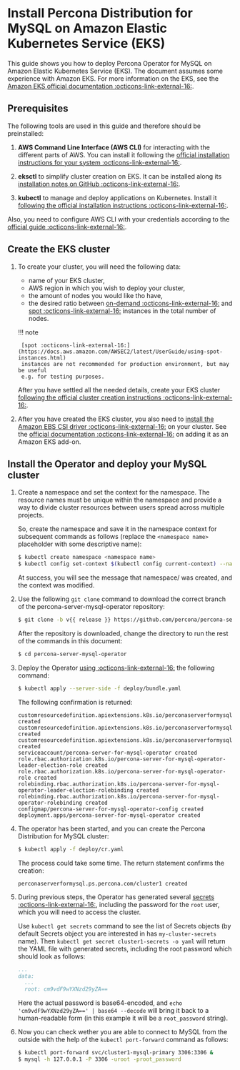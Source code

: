 # Install Percona Distribution for MySQL on Amazon Elastic Kubernetes Service (EKS)

This guide shows you how to deploy Percona Operator for MySQL on Amazon Elastic Kubernetes Service (EKS). The document assumes some experience with Amazon EKS. For more information on the EKS, see the [Amazon EKS official documentation :octicons-link-external-16:](https://aws.amazon.com/eks/).

## Prerequisites

The following tools are used in this guide and therefore should be preinstalled:

1. **AWS Command Line Interface (AWS CLI)** for interacting with the different
    parts of AWS. You can install it following the [official installation instructions for your system :octicons-link-external-16:](https://docs.aws.amazon.com/cli/latest/userguide/cli-chap-install.html).

2. **eksctl** to simplify cluster creation on EKS. It can be installed
    along its [installation notes on GitHub :octicons-link-external-16:](https://github.com/weaveworks/eksctl#installation).

3. **kubectl**  to manage and deploy applications on Kubernetes. Install
    it [following the official installation instructions :octicons-link-external-16:](https://kubernetes.io/docs/tasks/tools/install-kubectl/).

Also, you need to configure AWS CLI with your credentials according to the [official guide :octicons-link-external-16:](https://docs.aws.amazon.com/cli/latest/userguide/cli-chap-configure.html).

## Create the EKS cluster

1. To create your cluster, you will need the following data:

    * name of your EKS cluster,
    * AWS region in which you wish to deploy your cluster,
    * the amount of nodes you would like tho have,
    * the desired ratio between [on-demand :octicons-link-external-16:](https://docs.aws.amazon.com/AWSEC2/latest/UserGuide/ec2-on-demand-instances.html)
        and [spot :octicons-link-external-16:](https://docs.aws.amazon.com/AWSEC2/latest/UserGuide/using-spot-instances.html)
        instances in the total number of nodes.

    !!! note

        [spot :octicons-link-external-16:](https://docs.aws.amazon.com/AWSEC2/latest/UserGuide/using-spot-instances.html)
        instances are not recommended for production environment, but may be useful
        e.g. for testing purposes.

    After you have settled all the needed details, create your EKS cluster [following the official cluster creation instructions :octicons-link-external-16:](https://docs.aws.amazon.com/eks/latest/userguide/create-cluster.html).

2. After you have created the EKS cluster, you also need to [install the Amazon EBS CSI driver :octicons-link-external-16:](https://docs.aws.amazon.com/eks/latest/userguide/ebs-csi.html) on your cluster. See the [official documentation :octicons-link-external-16:](https://docs.aws.amazon.com/eks/latest/userguide/managing-ebs-csi.html) on adding it as an Amazon EKS add-on.

## Install the Operator and deploy your MySQL cluster

1. Create a namespace and set the context for the namespace. The resource names must be unique within the namespace and provide a way to divide cluster resources between users spread across multiple projects.

    So, create the namespace and save it in the namespace context for subsequent commands as follows (replace the `<namespace name>` placeholder with some descriptive name):

    ```{.bash data-prompt="$"}
    $ kubectl create namespace <namespace name>
    $ kubectl config set-context $(kubectl config current-context) --namespace=<namespace name>
    ```

    At success, you will see the message that namespace/<namespace name> was created, and the context was modified.

2. Use the following `git clone` command to download the correct branch of the percona-server-mysql-operator repository:

    ```{.bash data-prompt="$"}
    $ git clone -b v{{ release }} https://github.com/percona/percona-server-mysql-operator
    ```

    After the repository is downloaded, change the directory to run the rest of the commands in this document:

    ```{.bash data-prompt="$"}
    $ cd percona-server-mysql-operator
    ```

3. Deploy the Operator [using :octicons-link-external-16:](https://kubernetes.io/docs/reference/using-api/server-side-apply/) the following command:

    ```{.bash data-prompt="$"}
    $ kubectl apply --server-side -f deploy/bundle.yaml
    ```

    The following confirmation is returned:

    ```{.text .no-copy}
    customresourcedefinition.apiextensions.k8s.io/perconaserverformysqlbackups.ps.percona.com created
    customresourcedefinition.apiextensions.k8s.io/perconaserverformysqlrestores.ps.percona.com created
    customresourcedefinition.apiextensions.k8s.io/perconaserverformysqls.ps.percona.com created
    serviceaccount/percona-server-for-mysql-operator created
    role.rbac.authorization.k8s.io/percona-server-for-mysql-operator-leader-election-role created
    role.rbac.authorization.k8s.io/percona-server-for-mysql-operator-role created
    rolebinding.rbac.authorization.k8s.io/percona-server-for-mysql-operator-leader-election-rolebinding created
    rolebinding.rbac.authorization.k8s.io/percona-server-for-mysql-operator-rolebinding created
    configmap/percona-server-for-mysql-operator-config created
    deployment.apps/percona-server-for-mysql-operator created
    ```

4. The operator has been started, and you can create the Percona Distribution
    for MySQL cluster:

    ```{.bash data-prompt="$"}
    $ kubectl apply -f deploy/cr.yaml
    ```

    The process could take some time.
    The return statement confirms the creation:

    ```{.text .no-copy}
    perconaserverformysql.ps.percona.com/cluster1 created
    ```

5. During previous steps, the Operator has generated several [secrets :octicons-link-external-16:](https://kubernetes.io/docs/concepts/configuration/secret/), including the password for the `root` user, which you will need to access the cluster.

    Use `kubectl get secrets` command to see the list of Secrets objects (by default Secrets object you are      interested in has `my-cluster-secrets` name). Then `kubectl get secret cluster1-secrets -o yaml` will return the YAML file with generated secrets, including the root password which should look as follows:

    ```yaml
    ...
    data:
      ...
      root: cm9vdF9wYXNzd29yZA==
    ```

    Here the actual password is base64-encoded, and `echo 'cm9vdF9wYXNzd29yZA==' | base64 --decode` will bring it back to a human-readable form (in this example it will be a `root_password` string).

6. Now you can check wether you are able to connect to MySQL from the outside
    with the help of the `kubectl port-forward` command as follows:

    ```{.bash data-prompt="$"}
    $ kubectl port-forward svc/cluster1-mysql-primary 3306:3306 &
    $ mysql -h 127.0.0.1 -P 3306 -uroot -proot_password
    ```
